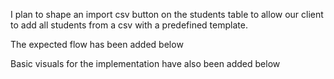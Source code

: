 


I plan to shape an import csv button on the students table to allow our client to add all students from a csv with a predefined template.

The expected flow has been added below


Basic visuals for the implementation have also been added below
